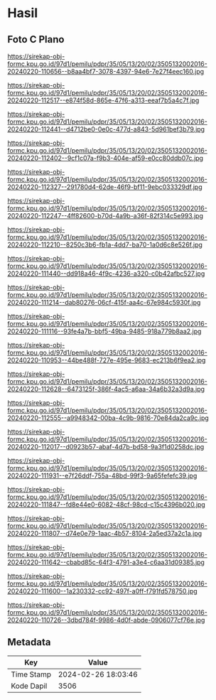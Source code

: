 # Hasil

## Foto C Plano

https://sirekap-obj-formc.kpu.go.id/97d1/pemilu/pdpr/35/05/13/20/02/3505132002016-20240220-110656--b8aa4bf7-3078-4397-94e6-7e27f4eec160.jpg

https://sirekap-obj-formc.kpu.go.id/97d1/pemilu/pdpr/35/05/13/20/02/3505132002016-20240220-112517--e874f58d-865e-47f6-a313-eeaf7b5a4c7f.jpg

https://sirekap-obj-formc.kpu.go.id/97d1/pemilu/pdpr/35/05/13/20/02/3505132002016-20240220-112441--d4712be0-0e0c-477d-a843-5d961bef3b79.jpg

https://sirekap-obj-formc.kpu.go.id/97d1/pemilu/pdpr/35/05/13/20/02/3505132002016-20240220-112402--9cf1c07a-f9b3-404e-af59-e0cc80ddb07c.jpg

https://sirekap-obj-formc.kpu.go.id/97d1/pemilu/pdpr/35/05/13/20/02/3505132002016-20240220-112327--291780d4-62de-46f9-bf11-9ebc033329df.jpg

https://sirekap-obj-formc.kpu.go.id/97d1/pemilu/pdpr/35/05/13/20/02/3505132002016-20240220-112247--4ff82600-b70d-4a9b-a36f-82f314c5e993.jpg

https://sirekap-obj-formc.kpu.go.id/97d1/pemilu/pdpr/35/05/13/20/02/3505132002016-20240220-112210--8250c3b6-fb1a-4dd7-ba70-1a0d6c8e526f.jpg

https://sirekap-obj-formc.kpu.go.id/97d1/pemilu/pdpr/35/05/13/20/02/3505132002016-20240220-111440--dd918a46-4f9c-4236-a320-c0b42afbc527.jpg

https://sirekap-obj-formc.kpu.go.id/97d1/pemilu/pdpr/35/05/13/20/02/3505132002016-20240220-111214--dab80276-06cf-415f-aa4c-67e984c5930f.jpg

https://sirekap-obj-formc.kpu.go.id/97d1/pemilu/pdpr/35/05/13/20/02/3505132002016-20240220-111116--93fe4a7b-bbf5-49ba-9485-918a779b8aa2.jpg

https://sirekap-obj-formc.kpu.go.id/97d1/pemilu/pdpr/35/05/13/20/02/3505132002016-20240220-110953--44be488f-727e-495e-9683-ec213b6f9ea2.jpg

https://sirekap-obj-formc.kpu.go.id/97d1/pemilu/pdpr/35/05/13/20/02/3505132002016-20240220-112628--6473125f-386f-4ac5-a6aa-34a6b32a3d9a.jpg

https://sirekap-obj-formc.kpu.go.id/97d1/pemilu/pdpr/35/05/13/20/02/3505132002016-20240220-112555--a9948342-00ba-4c9b-9816-70e84da2ca9c.jpg

https://sirekap-obj-formc.kpu.go.id/97d1/pemilu/pdpr/35/05/13/20/02/3505132002016-20240220-112017--d0923b57-abaf-4d7b-bd58-9a3f1d0258dc.jpg

https://sirekap-obj-formc.kpu.go.id/97d1/pemilu/pdpr/35/05/13/20/02/3505132002016-20240220-111931--e7f26ddf-755a-48bd-99f3-9a65fefefc39.jpg

https://sirekap-obj-formc.kpu.go.id/97d1/pemilu/pdpr/35/05/13/20/02/3505132002016-20240220-111847--fd8e44e0-6082-48cf-98cd-c15c4396b020.jpg

https://sirekap-obj-formc.kpu.go.id/97d1/pemilu/pdpr/35/05/13/20/02/3505132002016-20240220-111807--d74e0e79-1aac-4b57-8104-2a5ed37a2c1a.jpg

https://sirekap-obj-formc.kpu.go.id/97d1/pemilu/pdpr/35/05/13/20/02/3505132002016-20240220-111642--cbabd85c-64f3-4791-a3e4-c6aa31d09385.jpg

https://sirekap-obj-formc.kpu.go.id/97d1/pemilu/pdpr/35/05/13/20/02/3505132002016-20240220-111600--1a230332-cc92-497f-a0ff-f791fd578750.jpg

https://sirekap-obj-formc.kpu.go.id/97d1/pemilu/pdpr/35/05/13/20/02/3505132002016-20240220-110726--3dbd784f-9986-4d0f-abde-0906077cf76e.jpg


## Metadata

| Key        | Value               |
| ---------- | ------------------- |
| Time Stamp | 2024-02-26 18:03:46 |
| Kode Dapil | 3506                |




